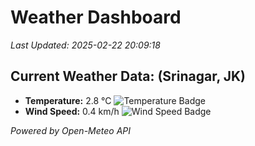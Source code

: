 
# Weather Dashboard

_Last Updated: 2025-02-22 20:09:18_

## Current Weather Data: (Srinagar, JK)
- **Temperature:** 2.8 °C ![Temperature Badge](https://img.shields.io/badge/Temperature-Low%20Temp-blue)
- **Wind Speed:** 0.4 km/h ![Wind Speed Badge](https://img.shields.io/badge/Wind%20Speed-Light%20Wind-blue)

*Powered by Open-Meteo API*
